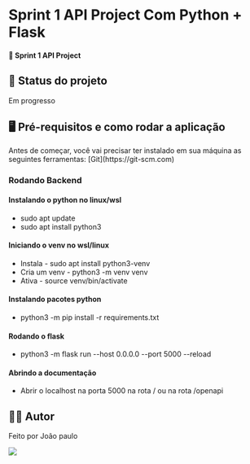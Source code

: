 <h1>Sprint 1 API Project Com Python + Flask</h1>
<h4>🚀 Sprint 1 API Project</h4>

<h2>🚧 Status do projeto</h2>
<p>Em progresso</p>

<h2>🖥️ Pré-requisitos e como rodar a aplicação</h2>
<p>
Antes de começar, você vai precisar ter instalado em sua máquina as seguintes ferramentas:
[Git](https://git-scm.com) 
</p>

<h3>Rodando Backend</h3>

<h4>Instalando o python no linux/wsl</h4>
<ul>
    <li>sudo apt update</li>
    <li>sudo apt install python3</li>
</ul>

<h4>Iniciando o venv no wsl/linux</h4>

<ul>
    <li>Instala - sudo apt install python3-venv</li>
    <li>Cria um venv  - python3 -m venv venv</li>
    <li>Ativa - source venv/bin/activate</li>
</ul>

<h4>Instalando pacotes python</h4>

<ul>
    <li>
      python3 -m pip install -r requirements.txt
    </li>
</ul>

<h4>Rodando o flask</h4>

<ul>
    <li>
       python3 -m flask run --host 0.0.0.0 --port 5000 --reload
    </li>
</ul>

<h4>Abrindo a documentação</h4>

<ul>
    <li>
        Abrir o localhost na porta 5000 na rota / ou na rota /openapi
    </li>
</ul>


<h2>🧑🏻‍ Autor</h2>
<p>Feito por João paulo</p>
<a href="mailto:joaopauloneto3687@gmail.com">
	<img src="https://img.shields.io/badge/-joaopauloneto3687@gmail.com-c14438?style=flat-square&logo=Gmail&logoColor=white&link=mailto:joaopauloneto3687@gmail.com">
</a>
